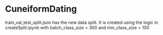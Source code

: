 # CuneiformDating

train_val_test_split.json has the new data split. It is created using the logic in createSplit.ipynb with batch_class_size = 300 and min_class_size = 100 
